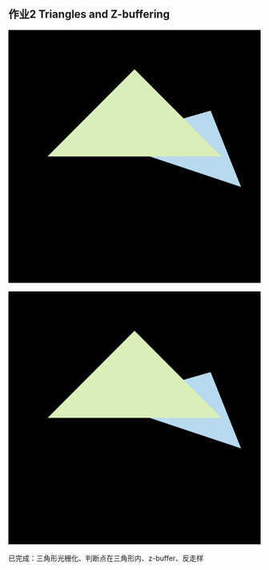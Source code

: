 ## 作业2 Triangles and Z-buffering

![](./images/HW2_native.png)

![](./images/HW2_with_AA.png)

已完成：三角形光栅化、判断点在三角形内、z-buffer、反走样